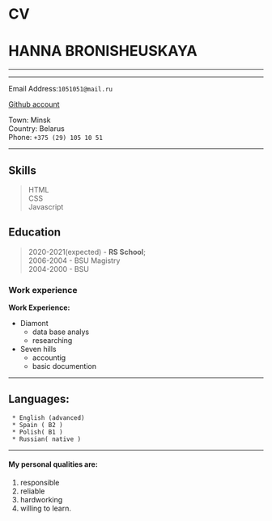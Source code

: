 # CV 

# **HANNA BRONISHEUSKAYA**

--- ---


--- ---
Email Address:`1051051@mail.ru` 

[Github account](https://github.com/Hanna1051051/rsschool-cv)
 
Town: Minsk\
Country: Belarus\
Phone: `+375 (29) 105 10 51`
--- ---

## **Skills**
>HTML\
CSS\
Javascript



## Education

>2020-2021(expected) - **RS School**;  
2006-2004 - BSU Magistry\
2004-2000 - BSU  


### Work experience

**Work Experience:**

- Diamont
  - data base analys
  - researching
- Seven hills
  - accountig
  - basic documention


--- 
## Languages:

     * English (advanced)
     * Spain ( B2 )
     * Polish( B1 )
     * Russian( native )
	 
	 
	

---
#### My personal qualities are: 
 1. responsible 
 2. reliable 
 3. hardworking 
 4. willing to learn.	 
	 

